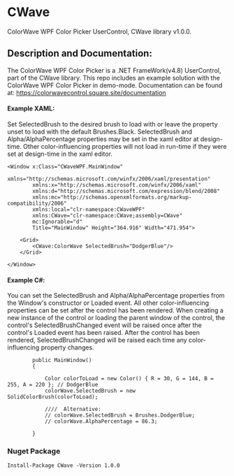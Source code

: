 # CWave
ColorWave WPF Color Picker UserControl, CWave library v1.0.0.

## Description and Documentation:
The ColorWave WPF Color Picker is a .NET FrameWork(v4.8) UserControl, part of the CWave library. This repo includes an example solution with the ColorWave WPF Color Picker in demo-mode. Documentation can be found at: https://colorwavecontrol.square.site/documentation

#### Example XAML:
Set SelectedBrush to the desired brush to load with or leave the property unset to load with the default Brushes.Black. SelectedBrush and Alpha/AlphaPercentage properties may be set in the xaml editor at design-time. Other color-influencing properties will not load in run-time if they were set at design-time in the xaml editor.
```
<Window x:Class="CWaveWPF.MainWindow"
        xmlns="http://schemas.microsoft.com/winfx/2006/xaml/presentation"
        xmlns:x="http://schemas.microsoft.com/winfx/2006/xaml"
        xmlns:d="http://schemas.microsoft.com/expression/blend/2008"
        xmlns:mc="http://schemas.openxmlformats.org/markup-compatibility/2006"
        xmlns:local="clr-namespace:CWaveWPF"
        xmlns:CWave="clr-namespace:CWave;assembly=CWave"
        mc:Ignorable="d"
        Title="MainWindow" Height="364.916" Width="471.954">
        
    <Grid>
        <CWave:ColorWave SelectedBrush="DodgerBlue"/>
    </Grid>
        
</Window>
```

#### Example C#:
You can set the SelectedBrush and Alpha/AlphaPercentage properties from the Window's constructor or Loaded event. All other color-influencing properties can be set after the control has been rendered. When creating a new instance of the control or loading the parent window of the control, the control's SelectedBrushChanged event will be raised once after the control's Loaded event has been raised. After the control has been rendered, SelectedBrushChanged will be raised each time any color-influencing property changes. 

```
        public MainWindow()
        {
        
            Color colorToLoad = new Color() { R = 30, G = 144, B = 255, A = 220 }; // DodgerBlue
            colorWave.SelectedBrush = new SolidColorBrush(colorToLoad);
            
            ////  Alternative:
            // colorWave.SelectedBrush = Brushes.DodgerBlue;
            // colorWave.AlphaPercentage = 86.3;
            
        }
```

### Nuget Package
```
Install-Package CWave -Version 1.0.0
```
